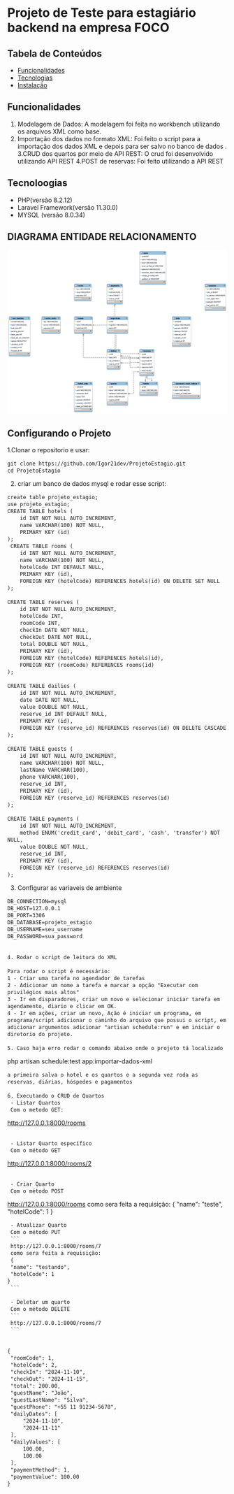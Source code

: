# Projeto de Teste para estagiário backend na empresa FOCO

## Tabela de Conteúdos

- [Funcionalidades](#funcionalidades)
- [Tecnologias](#tecnologias-utilizadas)
- [Instalação](#instalação)

## Funcionalidades

1. Modelagem de Dados: A modelagem foi feita no workbench utilizando os arquivos XML como base.
2. Importação dos dados no formato XML: Foi feito o script para a importação dos dados XML e depois para ser salvo no banco de dados .
3.CRUD dos quartos por meio de API REST: O crud foi desenvolvido utilizando API REST
4.POST de reservas: Foi feito utilizando a API REST



## Tecnoloogias

- PHP(versão 8.2.12)
- Laravel Framework(versão 11.30.0)
- MYSQL (versão 8.0.34)

## DIAGRAMA ENTIDADE RELACIONAMENTO

![diagrama](diagramaEER.png)

## Configurando o Projeto
1.Clonar o repositorio e usar:
```
git clone https://github.com/Igor21dev/ProjetoEstagio.git
cd ProjetoEstagio
```

2. criar um banco de dados mysql e rodar esse script:
```
create table projeto_estagio;
use projeto_estagio;
CREATE TABLE hotels (
    id INT NOT NULL AUTO_INCREMENT,
    name VARCHAR(100) NOT NULL,
    PRIMARY KEY (id)
);
 CREATE TABLE rooms (
    id INT NOT NULL AUTO_INCREMENT,
    name VARCHAR(100) NOT NULL,
    hotelCode INT DEFAULT NULL,
    PRIMARY KEY (id),
    FOREIGN KEY (hotelCode) REFERENCES hotels(id) ON DELETE SET NULL
);

CREATE TABLE reserves (
    id INT NOT NULL AUTO_INCREMENT,
    hotelCode INT,
    roomCode INT,
    checkIn DATE NOT NULL,
    checkOut DATE NOT NULL,
    total DOUBLE NOT NULL,
    PRIMARY KEY (id),
    FOREIGN KEY (hotelCode) REFERENCES hotels(id),
    FOREIGN KEY (roomCode) REFERENCES rooms(id)
);

CREATE TABLE dailies (
    id INT NOT NULL AUTO_INCREMENT,
    date DATE NOT NULL,
    value DOUBLE NOT NULL,
    reserve_id INT DEFAULT NULL,
    PRIMARY KEY (id),
    FOREIGN KEY (reserve_id) REFERENCES reserves(id) ON DELETE CASCADE
);

CREATE TABLE guests (
    id INT NOT NULL AUTO_INCREMENT,
    name VARCHAR(100) NOT NULL,
    lastName VARCHAR(100),
    phone VARCHAR(100),
    reserve_id INT,
    PRIMARY KEY (id),
    FOREIGN KEY (reserve_id) REFERENCES reserves(id)
);

CREATE TABLE payments (
    id INT NOT NULL AUTO_INCREMENT,
    method ENUM('credit_card', 'debit_card', 'cash', 'transfer') NOT NULL,
    value DOUBLE NOT NULL,
    reserve_id INT,
    PRIMARY KEY (id),
    FOREIGN KEY (reserve_id) REFERENCES reserves(id)
);
```


3. Configurar as variaveis de ambiente
```
DB_CONNECTION=mysql
DB_HOST=127.0.0.1
DB_PORT=3306
DB_DATABASE=projeto_estagio
DB_USERNAME=seu_username
DB_PASSWORD=sua_password


4. Rodar o script de leitura do XML

Para rodar o script é necessário:
1 - Criar uma tarefa no agendador de tarefas
2 - Adicionar um nome a tarefa e marcar a opção "Executar com privilégios mais altos"
3 - Ir em disparadores, criar um novo e selecionar iniciar tarefa em agendamento, diario e clicar em OK.
4 - Ir em ações, criar um novo, Ação é iniciar um programa, em programa/script adicionar o caminho do arquivo que possui o script, em adicionar argumentos adicionar "artisan schedule:run" e em iniciar o diretorio do projeto.

5. Caso haja erro rodar o comando abaixo onde o projeto tá localizado
```
php artisan schedule:test app:importar-dados-xml
```
a primeira salva o hotel e os quartos e a segunda vez roda as reservas, diárias, hóspedes e pagamentos 

6. Executando o CRUD de Quartos
 - Listar Quartos  
 Com o metodo GET: 
 ```
http://127.0.0.1:8000/rooms
 ```

  - Listar Quarto específico
  Com o método GET
  ```
  http://127.0.0.1:8000/rooms/2
  ```

   - Criar Quarto
   Com o método POST
   ```
   http://127.0.0.1:8000/rooms
   como sera feita a requisição:
   {
    "name": "teste",
    "hotelCode": 1
   }
   ```
    - Atualizar Quarto
    Com o método PUT  
    ```
    http://127.0.0.1:8000/rooms/7
    como sera feita a requisição:
    {
    "name": "testando",
    "hotelCode": 1
   }
    ```

    - Deletar um quarto
    Com o método DELETE
    ```
    http://127.0.0.1:8000/rooms/7
    ```


{
    "roomCode": 1,
    "hotelCode": 2,
    "checkIn": "2024-11-10",
    "checkOut": "2024-11-15",
    "total": 200.00,
    "guestName": "João",
    "guestLastName": "Silva",
    "guestPhone": "+55 11 91234-5678",
    "dailyDates": [
        "2024-11-10",
        "2024-11-11"
    ],
    "dailyValues": [
        100.00,
        100.00
    ],
    "paymentMethod": 1,
    "paymentValue": 100.00
}